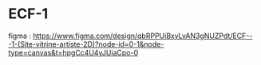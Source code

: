 # ECF-1
figma : https://www.figma.com/design/qbRPPUiBxvLvAN3gNUZPdt/ECF---1-(Site-vitrine-artiste-2D)?node-id=0-1&node-type=canvas&t=hpgCc4U4yJUiaCpo-0